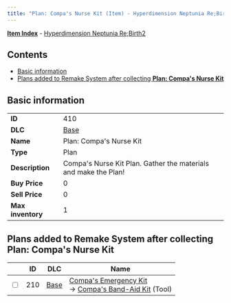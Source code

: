 ```yaml
---
title: "Plan: Compa's Nurse Kit (Item) - Hyperdimension Neptunia Re;Birth2"
---
```


[**Item Index**](/neptunia/rb2/item/index.html) - [Hyperdimension Neptunia Re;Birth2](/neptunia/rb2)

## Contents

- [Basic information](#basic-information)
- [Plans added to Remake System after collecting **Plan: Compa's Nurse Kit**](#plans-added-to-remake-system-after-collecting-plan-compas-nurse-kit)

## Basic information

|   |   |
| -- | -- |
| **ID** | 410 |
| **DLC** | [Base](/neptunia/rb2/dlc/0-base.html) |
| **Name** | Plan: Compa's Nurse Kit |
| **Type** | Plan |
| **Description** | Compa's Nurse Kit Plan. Gather the materials and make the Plan! |
| **Buy Price** | 0 |
| **Sell Price** | 0 |
| **Max inventory** | 1 |

## Plans added to Remake System after collecting **Plan: Compa's Nurse Kit**

|    | ID | DLC | Name |
| -- | -- | --- | ---- |
| <input type="checkbox" id="rb2-remake-0-210" class="trackbox" /> | 210 | [Base](/neptunia/rb2/dlc/0-base.html) | [Compa's Emergency Kit](/neptunia/rb2/remake/0-210-compas-emergency-kit.html)<br />→ [Compa's Band-Aid Kit](/neptunia/rb2/item/0-12-compas-band-aid-kit.html) (Tool) |